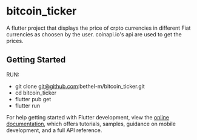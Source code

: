 # bitcoin_ticker

A flutter project that displays the price of crpto currencies in different Fiat currencies as choosen by the user.
coinapi.io's api are used to get the prices.

## Getting Started
RUN:
- git clone  git@github.com:bethel-m/bitcoin_ticker.git
- cd bitcoin_ticker
- flutter pub get
- flutter run

For help getting started with Flutter development, view the
[online documentation](https://docs.flutter.dev/), which offers tutorials,
samples, guidance on mobile development, and a full API reference.
